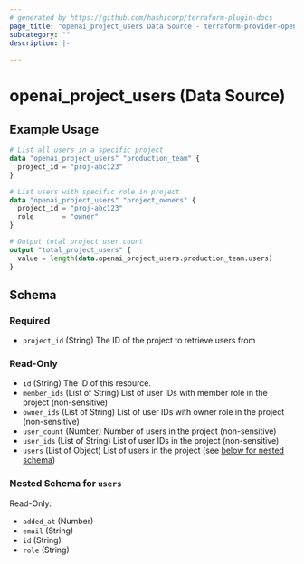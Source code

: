 ```yaml
---
# generated by https://github.com/hashicorp/terraform-plugin-docs
page_title: "openai_project_users Data Source - terraform-provider-openai"
subcategory: ""
description: |-
  
---
```


# openai_project_users (Data Source)



## Example Usage

```terraform
# List all users in a specific project
data "openai_project_users" "production_team" {
  project_id = "proj-abc123"
}

# List users with specific role in project
data "openai_project_users" "project_owners" {
  project_id = "proj-abc123"
  role       = "owner"
}

# Output total project user count
output "total_project_users" {
  value = length(data.openai_project_users.production_team.users)
}
```

<!-- schema generated by tfplugindocs -->
## Schema

### Required

- `project_id` (String) The ID of the project to retrieve users from

### Read-Only

- `id` (String) The ID of this resource.
- `member_ids` (List of String) List of user IDs with member role in the project (non-sensitive)
- `owner_ids` (List of String) List of user IDs with owner role in the project (non-sensitive)
- `user_count` (Number) Number of users in the project (non-sensitive)
- `user_ids` (List of String) List of user IDs in the project (non-sensitive)
- `users` (List of Object) List of users in the project (see [below for nested schema](#nestedatt--users))

<a id="nestedatt--users"></a>
### Nested Schema for `users`

Read-Only:

- `added_at` (Number)
- `email` (String)
- `id` (String)
- `role` (String)
